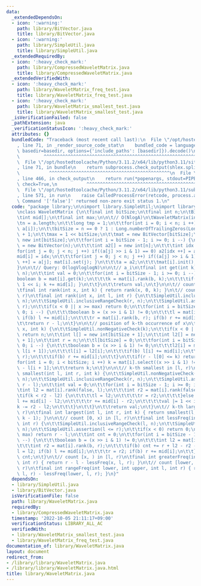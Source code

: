 ```yaml
---
data:
  _extendedDependsOn:
  - icon: ':warning:'
    path: library/BitVector.java
    title: library/BitVector.java
  - icon: ':warning:'
    path: library/SimpleUtil.java
    title: library/SimpleUtil.java
  _extendedRequiredBy:
  - icon: ':heavy_check_mark:'
    path: library/CompressedWaveletMatrix.java
    title: library/CompressedWaveletMatrix.java
  _extendedVerifiedWith:
  - icon: ':heavy_check_mark:'
    path: library/WaveletMatrix_freq_test.java
    title: library/WaveletMatrix_freq_test.java
  - icon: ':heavy_check_mark:'
    path: library/WaveletMatrix_smallest_test.java
    title: library/WaveletMatrix_smallest_test.java
  _isVerificationFailed: false
  _pathExtension: java
  _verificationStatusIcon: ':heavy_check_mark:'
  attributes: {}
  bundledCode: "Traceback (most recent call last):\n  File \"/opt/hostedtoolcache/Python/3.11.2/x64/lib/python3.11/site-packages/onlinejudge_verify/documentation/build.py\"\
    , line 71, in _render_source_code_stat\n    bundled_code = language.bundle(stat.path,\
    \ basedir=basedir, options={'include_paths': [basedir]}).decode()\n          \
    \         ^^^^^^^^^^^^^^^^^^^^^^^^^^^^^^^^^^^^^^^^^^^^^^^^^^^^^^^^^^^^^^^^^^^^^^^^^^^^^^^^^\n\
    \  File \"/opt/hostedtoolcache/Python/3.11.2/x64/lib/python3.11/site-packages/onlinejudge_verify/languages/user_defined.py\"\
    , line 71, in bundle\n    return subprocess.check_output(shlex.split(command))\n\
    \           ^^^^^^^^^^^^^^^^^^^^^^^^^^^^^^^^^^^^^^^^^^^^^\n  File \"/opt/hostedtoolcache/Python/3.11.2/x64/lib/python3.11/subprocess.py\"\
    , line 466, in check_output\n    return run(*popenargs, stdout=PIPE, timeout=timeout,\
    \ check=True,\n           ^^^^^^^^^^^^^^^^^^^^^^^^^^^^^^^^^^^^^^^^^^^^^^^^^^^^^^^^^\n\
    \  File \"/opt/hostedtoolcache/Python/3.11.2/x64/lib/python3.11/subprocess.py\"\
    , line 571, in run\n    raise CalledProcessError(retcode, process.args,\nsubprocess.CalledProcessError:\
    \ Command '['false']' returned non-zero exit status 1.\n"
  code: "package library;\n\nimport library.SimpleUtil;\nimport library.BitVector;\n\
    \nclass WaveletMatrix {\n\tfinal int bitSize;\n\tfinal int n;\n\tBitVector mat[];\n\
    \tint mid[];\n\tfinal int max;\n\n\t// O(NlogA)\n\tWaveletMatrix(int[] a) {\n\t\
    \tn = a.length;\n\t\tlong tmp = 1;\n\t\tfor(int i = 0; i < n; i ++) tmp = Math.max(tmp,\
    \ a[i]);\n\t\tbitSize = n == 0 ? 1 : Long.numberOfTrailingZeros(Long.highestOneBit(tmp))\
    \ + 1;\n\t\tmax = 1 << bitSize;\n\t\tmat = new BitVector[bitSize];\n\t\tmid =\
    \ new int[bitSize];\n\t\tfor(int i = bitSize - 1; i >= 0; i --) {\n\t\t\tmat[i]\
    \ = new BitVector(n);\n\t\t\tint a2[] = new int[n];\n\t\t\tint idx = 0;\n\t\t\t\
    for(int j = 0; j < n; j ++) if((a[j] >> i & 1) == 0) a2[idx ++] = a[j];\n\t\t\t\
    mid[i] = idx;\n\t\t\tfor(int j = 0; j < n; j ++) if((a[j] >> i & 1) != 0) { a2[idx\
    \ ++] = a[j]; mat[i].set(j); }\n\t\t\ta = a2;\n\t\t\tmat[i].init();\n\t\t}\n\t\
    }\n\n\t// Query: O(logVloglogN)\n\n\t// a_i\n\tfinal int get(int k) {\n\t\tSimpleUtil.rangeCheck(k,\
    \ n);\n\t\tint val = 0;\n\t\tfor(int i = bitSize - 1; i >= 0; i --) {\n\t\t\t\
    boolean b = mat[i].get(k);\n\t\t\tk = mat[i].rank(b, k);\n\t\t\tif(b) { val |=\
    \ 1 << i; k += mid[i]; }\n\t\t}\n\t\treturn val;\n\t}\n\n\t// count x in [0, k)\n\
    \tfinal int rank(int x, int k) { return rank(x, 0, k); }\n\t// count x in [l,\
    \ r)\n\tfinal int rank(int x, int l, int r) {\n\t\tSimpleUtil.inclusiveRangeCheck(l,\
    \ n);\n\t\tSimpleUtil.inclusiveRangeCheck(r, n);\n\t\tSimpleUtil.assertion(l <=\
    \ r);\n\t\tif(x < 0 || x >= max) return 0;\n\t\tfor(int i = bitSize - 1; i >=\
    \ 0; i --) {\n\t\t\tboolean b = (x >> i & 1) != 0;\n\t\t\tl = mat[i].rank(b, l);\
    \ if(b) l += mid[i];\n\t\t\tr = mat[i].rank(b, r); if(b) r += mid[i];\n\t\t}\n\
    \t\treturn r - l;\n\t}\n\n\t// position of k-th occurrence of x\n\tfinal int select(int\
    \ x, int k) {\n\t\tSimpleUtil.nonNegativeCheck(k);\n\t\tif(x < 0 || x >= max)\
    \ return n;\n\t\tint l[] = new int[bitSize + 1];\n\t\tint l2[] = new int[bitSize\
    \ + 1];\n\t\tint r = n;\n\t\tl[bitSize] = 0;\n\t\tfor(int i = bitSize - 1; i >=\
    \ 0; i --) {\n\t\t\tboolean b = (x >> i & 1) != 0;\n\t\t\tl2[i] = mat[i].rank(b,\
    \ l[i + 1]);\n\t\t\tl[i] = l2[i];\n\t\t\tif(b) l[i] += mid[i];\n\t\t\tr = mat[i].rank(b,\
    \ r);\n\t\t\tif(b) r += mid[i];\n\t\t}\n\t\tif(r - l[0] <= k) return n;\n\t\t\
    for(int i = 0; i < bitSize; i ++) k = mat[i].select((x >> i & 1) != 0, k + l2[i])\
    \ - l[i + 1];\n\t\treturn k;\n\t}\n\n\t// k-th smallest in [l, r)\n\tfinal int\
    \ smallest(int l, int r, int k) {\n\t\tSimpleUtil.nonNegativeCheck(k);\n\t\tSimpleUtil.rangeCheck(l,\
    \ n);\n\t\tSimpleUtil.inclusiveRangeCheck(r, n);\n\t\tSimpleUtil.assertion(k <\
    \ r - l);\n\t\tint val = 0;\n\t\tfor(int i = bitSize - 1; i >= 0; i --) {\n\t\t\
    \tint l2 = mat[i].rank(false, l);\n\t\t\tint r2 = mat[i].rank(false, r);\n\t\t\
    \tif(k < r2 - l2) {\n\t\t\t\tl = l2;\n\t\t\t\tr = r2;\n\t\t\t}else {\n\t\t\t\t\
    l += mid[i] - l2;\n\t\t\t\tr += mid[i] - r2;\n\t\t\t\tval |= 1 << i;\n\t\t\t\t\
    k -= r2 - l2;\n\t\t\t}\n\t\t}\n\t\treturn val;\n\t}\n\t// k-th largest in [l,\
    \ r)\n\tfinal int largest(int l, int r, int k) { return smallest(l, r, r - l -\
    \ k - 1); }\n\n\t// count [0, x) in [l, r)\n\tfinal int lessFreq(int x, int l,\
    \ int r) {\n\t\tSimpleUtil.inclusiveRangeCheck(l, n);\n\t\tSimpleUtil.inclusiveRangeCheck(r,\
    \ n);\n\t\tSimpleUtil.assertion(l <= r);\n\t\tif(x < 0) return 0;\n\t\tif(x >=\
    \ max) return r - l;\n\t\tint cnt = 0;\n\t\tfor(int i = bitSize - 1; i >= 0; i\
    \ --) {\n\t\t\tboolean b = (x >> i & 1) != 0;\n\t\t\tint l2 = mat[i].rank(b, l);\n\
    \t\t\tint r2 = mat[i].rank(b, r);\n\t\t\tif(b) cnt += r + l2 - r2 - l;\n\t\t\t\
    l = l2; if(b) l += mid[i];\n\t\t\tr = r2; if(b) r += mid[i];\n\t\t}\n\t\treturn\
    \ cnt;\n\t}\n\t// count [x, ) in [l, r)\n\tfinal int greaterFreq(int x, int l,\
    \ int r) { return r - l - lessFreq(x, l, r); }\n\t// count [lower, upper) in [l,\
    \ r)\n\tfinal int rangeFreq(int lower, int upper, int l, int r) { return lessFreq(upper,\
    \ l, r) - lessFreq(lower, l, r); }\n}"
  dependsOn:
  - library/SimpleUtil.java
  - library/BitVector.java
  isVerificationFile: false
  path: library/WaveletMatrix.java
  requiredBy:
  - library/CompressedWaveletMatrix.java
  timestamp: '2022-10-05 21:11:17+09:00'
  verificationStatus: LIBRARY_ALL_AC
  verifiedWith:
  - library/WaveletMatrix_smallest_test.java
  - library/WaveletMatrix_freq_test.java
documentation_of: library/WaveletMatrix.java
layout: document
redirect_from:
- /library/library/WaveletMatrix.java
- /library/library/WaveletMatrix.java.html
title: library/WaveletMatrix.java
---
```

